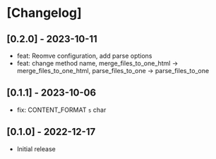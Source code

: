 # [Changelog]

## [0.2.0] - 2023-10-11

- feat: Reomve configuration, add parse options
- feat: change method name, merge_files_to_one_html -> merge_files_to_one_html, parse_files_to_one -> parse_files_to_one

## [0.1.1] - 2023-10-06

- fix: CONTENT_FORMAT `s` char

## [0.1.0] - 2022-12-17

- Initial release